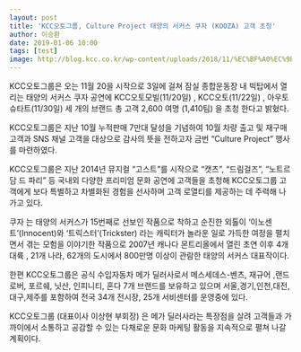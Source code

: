 ```yaml
---
layout: post
title: 'KCC오토그룹, Culture Project 태양의 서커스 쿠자 (KOOZA) 고객 초청'
author: 이승환
date: 2019-01-06 10:00
tags: [test]
image: http://blog.kcc.co.kr/wp-content/uploads/2018/11/%EC%BF%A0%EC%9E%90%EC%9D%B4%EB%AF%B8%EC%A7%80-648x336.png
---
```


KCC오토그룹은 오는 11월 20을 시작으로 3일에 걸쳐 잠실 종합운동장 내 빅탑에서 열리는  태양의 서커스 쿠자<KOOZA> 공연에 KCC오토모빌(11/20일) , KCC오토(11/22일) , 아우토슈타트(11/30일) 세 개의 브랜드 총 고객 2,600 여명 (1,410팀) 을 초청 한다고 밝혔다.

KCC오토그룹은 지난 10월 누적판매 7만대 달성을 기념하여 10월 차량 출고 및 재구매 고객과 SNS 채널 고객을 대상으로 감사의 뜻을 전하고자 금번 “Culture Project” 행사를 마련하였다.

KCC오토그룹은 지난 2014년 뮤지컬 “고스트”를 시작으로 “캣츠”, “드림걸즈”, “노트르담 드 파리” 등 국내외 다양한 프리미엄 문화 공연에 고객들을 초청해 KCC오토그룹 고객에게 보다 특별하고 차별화된 경험을 선사하며 고객 로열티를 제공하는 데 주력해 나가고 있다.

쿠자 <KOOZA> 는 태양의 서커스가 15번째로 선보인 작품으로 착하고 순진한 외톨이 ‘이노센트’(Innocent)와 ‘트릭스터’(Trickster) 라는 캐릭터가 놀라운 일로 가득한 여정을 펼치면서 겪는 모험을 이야기한 작품으로 2007년 캐나다 몬트리올에서 열린 초연 이후 4개 대륙 , 21개 나라, 62개의 도시에서 800만명 이상이 관람한 태양의 서커스 대표작이다.

한편 KCC오토그룹은 공식 수입자동차 메가 딜러사로서 메스세데스-벤츠, 재규어 ,랜드로버,  포르쉐, 닛산, 인피니티, 혼다 7개 브랜드를 보유하고 있으며 서울,경기,인천,대전,대구,제주를 포함하여 전국 34개 전시장, 25개 서비센터를 운영중에 있다.

KCC오토그룹 (대표이사 이상현 부회장) 은 메가 딜러사라는 특장점을 살려 고객들과 가까이에서 소통하고 공감할 수 있는 다채로운 문화 마케팅 활동을 지속적으로 펼쳐 나갈 계획이다.

